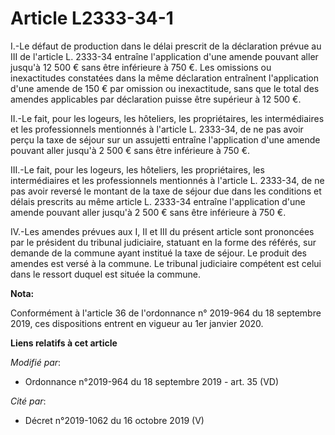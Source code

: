 # Article L2333-34-1

I.-Le défaut de production dans le délai prescrit de la déclaration prévue au III de l'article L. 2333-34 entraîne
l'application d'une amende pouvant aller jusqu'à 12 500 € sans être inférieure à 750 €. Les omissions ou inexactitudes
constatées dans la même déclaration entraînent l'application d'une amende de 150 € par omission ou inexactitude, sans que le
total des amendes applicables par déclaration puisse être supérieur à 12 500 €. 

II.-Le fait, pour les logeurs, les hôteliers, les propriétaires, les intermédiaires et les professionnels mentionnés à
l'article L. 2333-34, de ne pas avoir perçu la taxe de séjour sur un assujetti entraîne l'application d'une amende pouvant
aller jusqu'à 2 500 € sans être inférieure à 750 €. 

III.-Le fait, pour les logeurs, les hôteliers, les propriétaires, les intermédiaires et les professionnels mentionnés à
l'article L. 2333-34, de ne pas avoir reversé le montant de la taxe de séjour due dans les conditions et délais prescrits au
même article L. 2333-34 entraîne l'application d'une amende pouvant aller jusqu'à 2 500 € sans être inférieure à 750 €. 

IV.-Les amendes prévues aux I, II et III du présent article sont prononcées par le président du   tribunal judiciaire,
statuant en la forme des référés, sur demande de la commune ayant institué la taxe de séjour. Le produit des amendes est
versé à la commune. Le   tribunal judiciaire compétent est celui dans le ressort duquel est située la commune.

**Nota:**

Conformément à l'article 36 de l'ordonnance n° 2019-964 du 18 septembre 2019, ces dispositions entrent en vigueur au 1er
janvier 2020.

**Liens relatifs à cet article**

_Modifié par_:

  - Ordonnance n°2019-964 du 18 septembre 2019 - art. 35 (VD)

_Cité par_:

  - Décret n°2019-1062 du 16 octobre 2019 (V)
